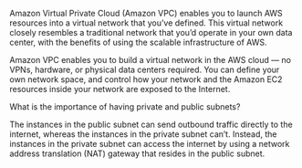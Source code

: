 Amazon Virtual Private Cloud (Amazon VPC) enables you to launch AWS resources into a virtual network that you’ve defined. This virtual network closely resembles a traditional network that you’d operate in your own data center, with the benefits of using the scalable infrastructure of AWS.

Amazon VPC enables you to build a virtual network in the AWS cloud — no VPNs, hardware, or physical data centers required. You can define your own network space, and control how your network and the Amazon EC2 resources inside your network are exposed to the Internet.

What is the importance of having private and public subnets?

The instances in the public subnet can send outbound traffic directly to the internet, whereas the instances in the private subnet can’t. Instead, the instances in the private subnet can access the internet by using a network address translation (NAT) gateway that resides in the public subnet.
